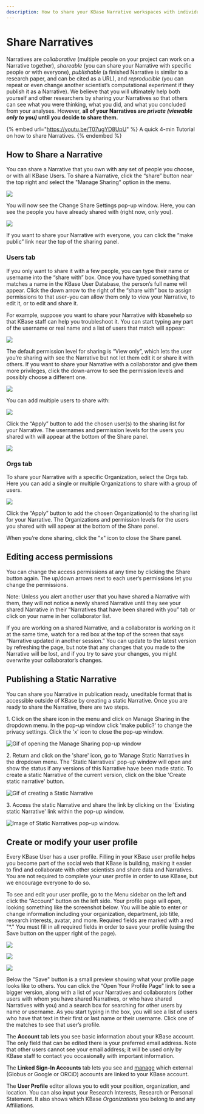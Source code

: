 ```yaml
---
description: How to share your KBase Narrative workspaces with individuals and Orgs.
---
```


# Share Narratives

Narratives are _collaborative_ (multiple people on your project can work on a Narrative together), _shareable_ (you can share your Narrative with specific people or with everyone), _publishable_ (a finished Narrative is similar to a research paper, and can be cited as a URL), and _reproducible_ (you can repeat or even change another scientist’s computational experiment if they publish it as a Narrative). We believe that you will ultimately help both yourself and other researchers by sharing your Narratives so that others can see what you were thinking, what you did, and what you concluded from your analyses. However, **all of your Narratives are **_**private (viewable only to you)**_** until you decide to share them.**

{% embed url="https://youtu.be/T07ugYD8UpU" %}
A quick 4-min Tutorial on how to share Narratives.&#x20;
{% endembed %}

## How to Share a Narrative

You can share a Narrative that you own with any set of people you choose, or with all KBase Users. To share a Narrative, click the “share” button near the top right and select the "Manage Sharing" option in the menu.&#x20;

![](../../.gitbook/assets/sharenarrative.gif)

You will now see the Change Share Settings pop-up window. Here, you can see the people you have already shared with (right now, only you).

![](../../.gitbook/assets/changesharesettings\_first.png)

If you want to share your Narrative with everyone, you can click the “make public” link near the top of the sharing panel.&#x20;

### Users tab

If you only want to share it with a few people, you can type their name or username into the “share with” box. Once you have typed something that matches a name in the KBase User Database, the person’s full name will appear. Click the down arrow to the right of the “share with” box to assign permissions to that user–you can allow them only to view your Narrative, to edit it, or to edit and share it.

For example, suppose you want to share your Narrative with kbasehelp so that KBase staff can help you troubleshoot it. You can start typing any part of the username or real name and a list of users that match will appear:

![](../../.gitbook/assets/screen-shot-2017-06-27-at-11.23.17-am.png)

The default permission level for sharing is “View only”, which lets the user you’re sharing with see the Narrative but not let them edit it or share it with others. If you want to share your Narrative with a collaborator and give them more privileges, click the down-arrow to see the permission levels and possibly choose a different one.

![](../../.gitbook/assets/changenarrativesharesettings.gif)

You can add multiple users to share with:

![](../../.gitbook/assets/screen-shot-2017-06-27-at-11.26.46-am.png)

Click the “Apply” button to add the chosen user(s) to the sharing list for your Narrative. The usernames and permission levels for the users you shared with will appear at the bottom of the Share panel.

![](../../.gitbook/assets/screen-shot-2017-06-27-at-11.26.54-am.png)

### Orgs tab

To share your Narrative with a specific Organization, select the Orgs tab. Here you can add a single or multiple Organizations to share with a group of users.&#x20;

![](../../.gitbook/assets/changesharesettingsorgs.gif)

Click the “Apply” button to add the chosen Organization(s) to the sharing list for your Narrative. The Organizations and permission levels for the users you shared with will appear at the bottom of the Share panel.

When you’re done sharing, click the "x" icon to close the Share panel.

## Editing access permissions

You can change the access permissions at any time by clicking the Share button again. The up/down arrows next to each user’s permissions let you change the permissions.

Note: Unless you alert another user that you have shared a Narrative with them, they will not notice a newly shared Narrative until they see your shared Narrative in their “Narratives that have been shared with you” tab or click on your name in her collaborator list.

If you are working on a shared Narrative, and a collaborator is working on it at the same time, watch for a red box at the top of the screen that says “Narrative updated in another session.” You can update to the latest version by refreshing the page, but note that any changes that you made to the Narrative will be lost, and if you try to save your changes, you might overwrite your collaborator’s changes.

## Publishing a Static Narrative

You can share you Narrative in publication ready, uneditable format that is accessible outside of KBase by creating a static Narrative. Once you are ready to share the Narrative, there are two steps.

&#x20;1\. Click on the share icon in the menu and click on Manage Sharing in the dropdown menu. In the pop-up window click 'make public?' to change the privacy settings. Click the 'x' icon to close the pop-up window.&#x20;

![Gif of opening the Manage Sharing pop-up window](../../.gitbook/assets/narrativesharing\_makepubllic.gif)

2\. Return and click on the 'share' icon, go to 'Manage Static Narratives in the   dropdown menu. The 'Static Narratives' pop-up window will open and show the status if any versions of this Narrative have been made static. To create a static Narrative of the current version, click on the blue 'Create static narrative' button.&#x20;

![Gif of creating a Static Narrative](../../.gitbook/assets/narrativessharing\_makestatic.gif)

3\. Access the static Narrative and share the link by clicking on the 'Existing static Narrative' link within the pop-up window.&#x20;

![Image of Static Narratives pop-up window.](../../.gitbook/assets/staticnarrativestatus.png)

## Create or modify your user profile

Every KBase User has a user profile. Filling in your KBase user profile helps you become part of the social web that KBase is building, making it easier to find and collaborate with other scientists and share data and Narratives. You are not required to complete your user profile in order to use KBase, but we encourage everyone to do so.

To see and edit your user profile, go to the Menu sidebar on the left and click the “Account” button on the left side. Your profile page will open, looking something like the screenshot below. You will be able to enter or change information including your organization, department, job title, research interests, avatar, and more. Required fields are marked with a red "\*." You must fill in all required fields in order to save your profile (using the Save button on the upper right of the page).

![](../../.gitbook/assets/accountselect.gif)

![](../../.gitbook/assets/screen-shot-2017-12-05-at-3.35.55-pm.png)

![](../../.gitbook/assets/screen-shot-2017-12-05-at-3.50.59-pm.png)

Below the "Save" button is a small preview showing what your profile page looks like to others. You can click the “Open Your Profile Page” link to see a bigger version, along with a list of your Narratives and collaborators (other users with whom you have shared Narratives, or who have shared Narratives with you) and a search box for searching for other users by name or username. As you start typing in the box, you will see a list of users who have that text in their first or last name or their username. Click one of the matches to see that user’s profile.

The **Account** tab lets you see basic information about your KBase account. The only field that can be edited there is your preferred email address. Note that other users cannot see your email address; it will be used only by KBase staff to contact you occasionally with important information.

The **Linked Sign-In Accounts** tab lets you see and [manage](../sign-up/linking-orcid.md) which external (Globus or Google or ORCiD) accounts are linked to your KBase account.

The **User Profile** editor allows you to edit your position, organization, and location. You can also input your Research Interests, Research or Personal Statement. It also shows which KBase _Organizations_ you belong to and any Affiliations.&#x20;

